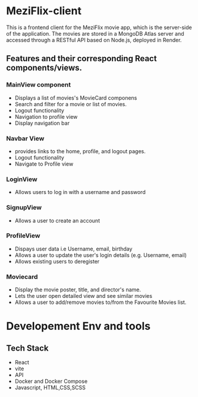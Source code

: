 # MeziFlix-client

This is a frontend client for the MeziFlix movie app, which is the server-side of the application. The movies are stored in a MongoDB Atlas server and accessed through a RESTful API based on Node.js, deployed in Render. 

## Features and their corresponding React components/views.
 ### MainView component
  - Displays a list of movies's MovieCard componens
  -  Search and filter for a movie or list of movies.
  - Logout functionality
  - Navigation to profile view
  - Display navigation bar
    
### Navbar View
  - provides links to the home, profile, and logout pages.
  - Logout functionality
  - Navigate to Profile view
    
 ### LoginView
   - Allows users to log in with a username and password
    
  ### SignupView
  -   Allows a user to create an account
    
  ### ProfileView 
  - Dispays user data i.e Username, email, birthday
  - Allows a user to update the user's login details (e.g. Username, email)
  - Allows existing users to deregister
    
  ### Moviecard
  - Display the movie poster, title, and director's name.
  -  Lets the user open detailed view and see similar movies
  - Allows a user to add/remove movies to/from the Favourite Movies list.

    

# Developement Env and tools
  
  ## Tech Stack
  - React 
  - vite
  - API
  - Docker and Docker Compose
  - Javascript, HTML,CSS,SCSS
